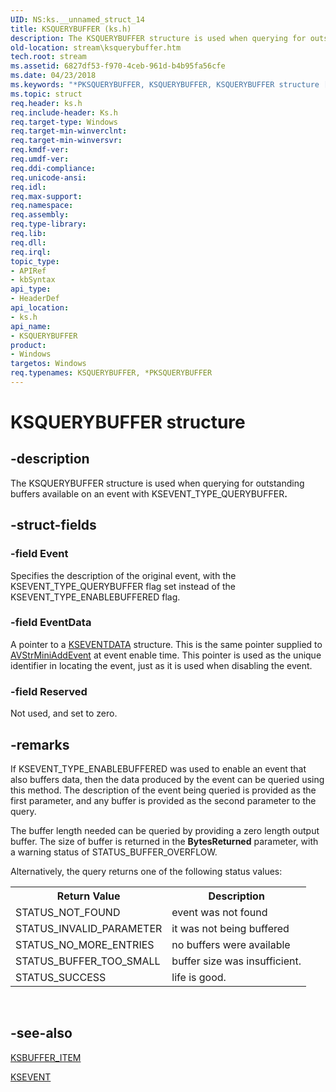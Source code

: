```yaml
---
UID: NS:ks.__unnamed_struct_14
title: KSQUERYBUFFER (ks.h)
description: The KSQUERYBUFFER structure is used when querying for outstanding buffers available on an event with KSEVENT_TYPE_QUERYBUFFER.
old-location: stream\ksquerybuffer.htm
tech.root: stream
ms.assetid: 6827df53-f970-4ceb-961d-b4b95fa56cfe
ms.date: 04/23/2018
ms.keywords: "*PKSQUERYBUFFER, KSQUERYBUFFER, KSQUERYBUFFER structure [Streaming Media Devices], PKSQUERYBUFFER, PKSQUERYBUFFER structure pointer [Streaming Media Devices], ks-struct_aa45ed01-603d-4452-8862-649a73361c48.xml, ks/KSQUERYBUFFER, ks/PKSQUERYBUFFER, stream.ksquerybuffer"
ms.topic: struct
req.header: ks.h
req.include-header: Ks.h
req.target-type: Windows
req.target-min-winverclnt: 
req.target-min-winversvr: 
req.kmdf-ver: 
req.umdf-ver: 
req.ddi-compliance: 
req.unicode-ansi: 
req.idl: 
req.max-support: 
req.namespace: 
req.assembly: 
req.type-library: 
req.lib: 
req.dll: 
req.irql: 
topic_type:
- APIRef
- kbSyntax
api_type:
- HeaderDef
api_location:
- ks.h
api_name:
- KSQUERYBUFFER
product:
- Windows
targetos: Windows
req.typenames: KSQUERYBUFFER, *PKSQUERYBUFFER
---
```


# KSQUERYBUFFER structure


## -description


The KSQUERYBUFFER structure is used when querying for outstanding buffers available on an event with KSEVENT_TYPE_QUERYBUFFER<b>.</b>


## -struct-fields




### -field Event

Specifies the description of the original event, with the KSEVENT_TYPE_QUERYBUFFER flag set instead of the KSEVENT_TYPE_ENABLEBUFFERED flag.


### -field EventData

A pointer to a <a href="https://msdn.microsoft.com/library/windows/hardware/ff561750">KSEVENTDATA</a> structure. This is the same pointer supplied to <a href="https://msdn.microsoft.com/library/windows/hardware/ff554260">AVStrMiniAddEvent</a> at event enable time. This pointer is used as the unique identifier in locating the event, just as it is used when disabling the event.


### -field Reserved

Not used, and set to zero.


## -remarks



If KSEVENT_TYPE_ENABLEBUFFERED was used to enable an event that also buffers data, then the data produced by the event can be queried using this method. The description of the event being queried is provided as the first parameter, and any buffer is provided as the second parameter to the query.

The buffer length needed can be queried by providing a zero length output buffer. The size of buffer is returned in the <b>BytesReturned</b> parameter, with a warning status of STATUS_BUFFER_OVERFLOW.

Alternatively, the query returns one of the following status values:

<table>
<tr>
<th>Return Value</th>
<th>Description</th>
</tr>
<tr>
<td>
STATUS_NOT_FOUND

</td>
<td>
event was not found

</td>
</tr>
<tr>
<td>
STATUS_INVALID_PARAMETER

</td>
<td>
it was not being buffered

</td>
</tr>
<tr>
<td>
STATUS_NO_MORE_ENTRIES

</td>
<td>
no buffers were available

</td>
</tr>
<tr>
<td>
STATUS_BUFFER_TOO_SMALL

</td>
<td>
buffer size was insufficient.

</td>
</tr>
<tr>
<td>
STATUS_SUCCESS

</td>
<td>
life is good.

</td>
</tr>
</table>
 




## -see-also




<a href="https://msdn.microsoft.com/library/windows/hardware/ff560992">KSBUFFER_ITEM</a>



<a href="https://msdn.microsoft.com/library/windows/hardware/ff561744">KSEVENT</a>
 

 

